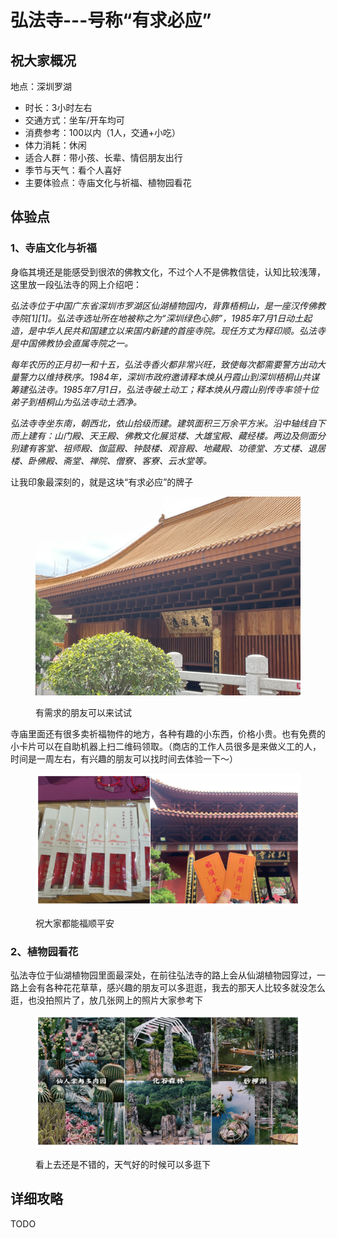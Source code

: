 # 弘法寺---号称“有求必应”

## 祝大家概况

地点：深圳罗湖

* 时长：3小时左右
* 交通方式：坐车/开车均可
* 消费参考：100以内（1人，交通+小吃）
* 体力消耗：休闲
* 适合人群：带小孩、长辈、情侣朋友出行
* 季节与天气：看个人喜好
* 主要体验点：寺庙文化与祈福、植物园看花

## 体验点

### 1、寺庙文化与祈福

身临其境还是能感受到很浓的佛教文化，不过个人不是佛教信徒，认知比较浅薄，这里放一段弘法寺的网上介绍吧：

_弘法寺位于中国广东省深圳市罗湖区仙湖植物园内，背靠梧桐山，是一座汉传佛教寺院\[1]\[1]。弘法寺选址所在地被称之为“深圳绿色心肺”，1985年7月1日动土起造，是中华人民共和国建立以来国内新建的首座寺院。现任方丈为释印顺。弘法寺是中国佛教协会直属寺院之一。_

_每年农历的正月初一和十五，弘法寺香火都非常兴旺，致使每次都需要警方出动大量警力以维持秩序。1984年，深圳市政府邀请释本焕从丹霞山到深圳梧桐山共谋筹建弘法寺。1985年7月1日，弘法寺破土动工；释本焕从丹霞山别传寺率领十位弟子到梧桐山为弘法寺动土洒净。_

_弘法寺寺坐东南，朝西北，依山拾级而建。建筑面积三万余平方米。沿中轴线自下而上建有：山门殿、天王殿、佛教文化展览楼、大雄宝殿、藏经楼。两边及侧面分别建有客堂、祖师殿、伽蓝殿、钟鼓楼、观音殿、地藏殿、功德堂、方丈楼、退居楼、卧佛殿、斋堂、禅院、僧寮、客寮、云水堂等。_

让我印象最深刻的，就是这块“有求必应”的牌子

<figure><img src=".gitbook/assets/弘法寺1.jpeg" alt=""><figcaption><p>有需求的朋友可以来试试</p></figcaption></figure>

寺庙里面还有很多卖祈福物件的地方，各种有趣的小东西，价格小贵。也有免费的小卡片可以在自助机器上扫二维码领取。（商店的工作人员很多是来做义工的人，时间是一周左右，有兴趣的朋友可以找时间去体验一下～）

<figure><img src=".gitbook/assets/弘法寺2.jpg" alt=""><figcaption><p>祝大家都能福顺平安</p></figcaption></figure>

### 2、植物园看花

弘法寺位于仙湖植物园里面最深处，在前往弘法寺的路上会从仙湖植物园穿过，一路上会有各种花花草草，感兴趣的朋友可以多逛逛，我去的那天人比较多就没怎么逛，也没拍照片了，放几张网上的照片大家参考下

<figure><img src=".gitbook/assets/弘法寺3.jpg" alt=""><figcaption><p>看上去还是不错的，天气好的时候可以多逛下</p></figcaption></figure>

## 详细攻略

TODO
